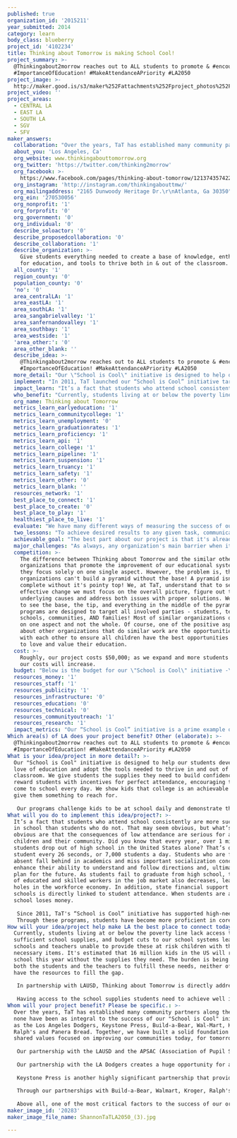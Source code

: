```yaml
---
published: true
organization_id: '2015211'
year_submitted: 2014
category: learn
body_class: blueberry
project_id: '4102234'
title: Thinking about Tomorrow is making School Cool!
project_summary: >-
  @Thinkingabout2morrow reaches out to ALL students to promote & #encourage
  #ImportanceOfEducation! #MakeAttendanceAPriority #LA2050
project_image: >-
  http://maker.good.is/s3/maker%252Fattachments%252Fproject_photos%252Fimages%252F20283%252Fdisplay%252FShannonTaTLA2050_(3).jpg=c570x385
project_video: ''
project_areas:
  - CENTRAL LA
  - EAST LA
  - SOUTH LA
  - SGV
  - SFV
maker_answers:
  collaboration: "Over the years, TaT has established many community partners along the way, but none have been as integral to the success of our \"School is Cool\" initiative as the Los Angeles Dodgers, Keystone Press, Build-a-Bear, Wal-Mart, Kroger, Ralph's and Panera Bread. Together, we have built a solid foundation around shared values focused on improving our communities today, for tomorrow.\r\n\r\nOur partnership with the LAUSD and the APSAC (Association of Pupil Services and Attendance Counselors) allows us direct contact with every student in their respective school. This gives us an opportunity to work with every student everyday. It also gives us access to over 400 volunteers willing to do what they can to help students achieve in school.\r\n\r\nOur partnership with the LA Dodgers creates a huge opportunity for at-risk students as well as their families. Through our program, students with excellent and perfect attendance throughout the year are invited to Dodger Stadium to enjoy a day at the ballpark. Free tickets for the family, $10 vouchers to be used for (food), hats, pennants and tshirts provide the ultimate experience for our students and their families! This past year, we celebrated attendance with over 20,000 at-risk students in 28 of LAUSD's schools.\r\n\r\nKeystone Press is another highly significant partnership that provides TaT with our perfect and excellent attendance certificates given to students for consistent attendance. Keystone also provides the certificates of appreciation and all other promotional materials for TaT, including brochures and one-sheet printouts. In total, we've handed out over 50,000 certificates for attendance!\r\n\r\nThrough our partnerships with Build-a-Bear, Walmart, Kroger, Ralph's and Panera Bread, our program challenges our students weekly, monthly, and annually by providing constant motivation through various in-kind and monetary donations. These businesses provide a wide variety of incentives and rewards for each eligible student. \r\n\r\nAbove all, one of the most critical factors to the success of our organization's message is the ability to reach as many members of our community as possible. It is often difficult to offset the costs of promotional advertising and we are grateful to our sponsors who provide opportunities to help cover the costs of such materials."
  about_you: 'Los Angeles, Ca'
  org_website: www.thinkingabouttomorrow.org
  org_twitter: 'https://twitter.com/thinking2morrow'
  org_facebook: >-
    https://www.facebook.com/pages/thinking-about-tomorrow/121374357422?ref_type=bookmark
  org_instagram: 'http://instagram.com/thinkingabouttmw/'
  org_mailingaddress: "2165 Dunwoody Heritage Dr.\r\nAtlanta, Ga 30350"
  org_ein: '270530056'
  org_nonprofit: '1'
  org_forprofit: '0'
  org_government: '0'
  org_individual: '0'
  describe_soloactor: '0'
  describe_proposedcollaboration: '0'
  describe_collaboration: '1'
  describe_organization: >-
    Give students everything needed to create a base of knowledge, enthusiasm
    for education, and tools to thrive both in & out of the classroom.
  all_county: '1'
  region_county: '0'
  population_county: '0'
  'no': '0'
  area_centralLA: '1'
  area_eastLA: '1'
  area_southLA: '1'
  area_sangabrielvalley: '1'
  area_sanfernandovalley: '1'
  area_southbay: '1'
  area_westside: '1'
  'area_other:': '0'
  area_other_blank: ''
  describe_idea: >-
    @Thinkingabout2morrow reaches out to ALL students to promote & #encourage
    #ImportanceOfEducation! #MakeAttendanceAPriority #LA2050
  more_detail: "Our \"School is Cool\" initiative is designed to help our students develop a love of education and adopt the tools needed to thrive in and out of the classroom. We give students the supplies they need to build confidence. We reward students with incentives for perfect attendance, encouraging them to come to school every day. We show kids that college is an achievable dream and give them something to reach for. \r\n\r\nOur programs challenge kids to be at school daily and demonstrate the importance of teamwork. This approach involves building strong school and community partnerships, early outreach to families, educating parents about the importance of regular school attendance and targeting students who are chronically absent."
  implement: "In 2011, TaT launched our “School is Cool” initiative targeting at-risk students enrolled in local public schools. Since it's launch, TaT has been committed to engaging parents, students, school staff, and community members toward a common vision of graduation for all students! Unfortunately, while there is a significant need for attendance improvement services and support throughout all of LAUSD, limited program funding requires our initiative to focus on the highest risk (Title 1) schools.  By motivating and teaching students to value the importance of attendance, we believe we can help bridge the gap between the educational inequities that currently exist.\r\n\r\nThere are several components to the “School is Cool” initiative:\r\n\r\n- “Back to School” Supply Drive: We provide backpacks, to students, filled with school supplies for an entire year. We have partnered with the LA Dodgers to deliver 2,500 backpacks to kids we work with in the school and invite their families to enjoy a day at Dodger Stadium, totaling approximately 5,000 people.\r\n\r\n- “We’re All Here” Attendance Improvement Program: We encourage at-risk students to come to school every day by celebrating excellent and perfect attendance; every day, week, month and year. Our partnership with the LAUSD and the APSAC (Association of Pupil Services and Attendance Counselors) allows us direct contact with every student in their respective school. \r\n\r\nAs part of the program, counselors meet and greet every student every morning welcoming them to school. Every week we reward the class with the best attendance in each grade and celebrate by giving out small, but fun prizes like stickers for the younger kids and pens, pencils or mini erasers for the older kids. Every month we reward students with perfect attendance to enjoy lunch with the principal. We invite their families to join in. We take advantage of the opportunity to speak with these parents about the importance of coming to school every day. Every semester, every student who has had excellent or perfect attendance can win a major prize such as movie tickets, gift cards, board games, iPod shuffles and bicycles. The student with the best attendance in each school receives a wifi tablet at the end of the year.\r\n\r\n- “Kids on Campus” Program: We invite students to join us every April for private tours of local universities along with a personal Q&A provided by former students, athletes and professors."
  impact_learn: "It’s a fact that students who attend school consistently are more successful in school than students who do not. That may seem obvious, but what’s less obvious are that the consequences of low attendance are serious for all children and their community. Did you know that every year, over 1 million students drop out of high school in the United States alone? That’s one student every 26 seconds, or 7,000 students a day. Students who are frequently absent fall behind in academics and miss important socialization concepts that enhance their ability to understand and follow directions and, ultimately, plan for the future. As students fail to graduate from high school, the number of educated and skilled workers in the job market also decreases, leaving holes in the workforce economy. In addition, state financial support for schools is directly linked to student attendance. When students are absent the school loses money.\r\n\r\nSince 2011, TaT's “School is Cool” initiative has supported high-need LAUSD schools to provide positive support and increase the percentage of students attending school in Kindergarten and Grade 9. While we believe that ALL grade levels (K-12) are vital to success, these grade levels have the lowest overall attendance rates in the District.  Excessive absence in these critical transition grades has a strong correlation with lower academic achievement and graduation rates. Regular school attendance is an integral part of the learning process and the means to graduation with a good education. Children who develop good attendance habits in the early grades will be more likely to continue them throughout their school career and ultimately into their adult working life.\r\nThrough these programs, students have become more proficient in core subjects, have shown successful transitions into middle and high school, and are more college/career ready. The communities in which we operate have also seen remarkable improvements in areas such as school truancy and high school graduation rates among others. Schools that employ a challenging curriculum and reinforce high expectations for academics, behavior, and social responsibility, are schools that give students motivation to attend. Our initiative provides the students with a sense of empowerment and a feeling of success, not only essential for academic achievement, but imperative for the growth and development of their future. That's why we believe that teaching children to value education is so important!"
  who_benefit: "Currently, students living at or below the poverty line lack access to sufficient school supplies, and budget cuts to our school systems leave schools and teachers unable to provide these at risk children with the necessary items. It's estimated that 16 million kids in the US will return to school this year without the supplies they need. The burden is being placed on both the students and the teachers to fulfill these needs, neither of whom have the resources to fill the gap.\r\n\r\nIn partnership with LAUSD, Thinking about Tomorrow is directly addressing this crisis facing our community. Our “School is Cool” initiative hopes to encourage all students, grades K-12, to continue attending school consistently and to value the importance of education. Working directly with LAUSD's Title 1 schools with the most number of at-risk students will create an environment were students can focus on learning, teachers can focus on teaching, and families can focus on providing the love and support that each child needs to thrive. Our initiative provides positive support to both students and teachers by providing backpacks fully loaded with required supplies to fostered and sheltered students. By supplying these necessities, we directly influence each student’s ability to fully participate in the learning process and give them the tools they need to succeed. In addition, the backpacks also provide support for the teachers who often carry the burden of providing for their students basic educational needs rather than focusing on providing a rich and nurturing learning environment. It is proven that children without proper school supplies have lower attendance rates and are more likely to perform poorly in school, and eventually drop out.\r\n\r\nHaving access to the school supplies students need to achieve well in school helps keep kids focused and learning at school. Our project's support brings vital opportunities to high risk fostered and sheltered students, providing a way for continuous education and critically needed educational stability. In doing so, we believe we can effect positive change in their own communities."
  org_name: Thinking about Tomorrow
  metrics_learn_earlyeducation: '1'
  metrics_learn_communitycollege: '1'
  metrics_learn_unemployment: '0'
  metrics_learn_graduationrates: '1'
  metrics_learn_proficiency: '1'
  metrics_learn_api: '1'
  metrics_learn_college: '1'
  metrics_learn_pipeline: '1'
  metrics_learn_suspension: '1'
  metrics_learn_truancy: '1'
  metrics_learn_safety: '1'
  metrics_learn_other: '0'
  metrics_learn_blank: ''
  resources_network: '1'
  best_place_to_connect: '1'
  best_place_to_create: '0'
  best_place_to_play: '1'
  healthiest_place_to_live: '1'
  evaluate: "We have many different ways of measuring the success of our \"School is Cool\" initiative. Working directly with LAUSD's schools, counselors, and teachers allows us to maintain record of any given student's attendance in any school. We track progress daily, weekly, monthly and annually as students' attendance rates progressively increase. Tying this metric of measurement to the students that receive backpacks with school supplies provides further proof of our program's success. \r\n\r\nAlready, we’ve been able to serve 20,000+ students and their families in approximately 20 schools throughout LAUSD. In both the 2011-12 and 2012-13 school years, schools served by our initiative achieved significant gains of 96%+ (Proficient/Advanced) attendance as well as a decrease in chronic absence rates in targeted grade levels. The partnerships TaT has developed with LAUSD's Title 1 schools and their staff allow TaT to fully analyze, track, and share student attendance data as well as teach clear and positive expectations for student attendance. With continuous support from our community, we can identify, assess, and support students in need of early intervention services and provide the resources necessary to address barriers to consistent school attendance.\r\n\r\nTracking the improvements in our students overall involvement with classroom activities allows us to provide the necessary encouragement for academic success irregardless of whether or not they received a back pack. Understanding the underlying issues that hinder many students from achieving, helps us better connect not only with that student, but also with their family and surrounding community. When we are able to get all parties working together in the same direction toward the same common goal, EVERYONE wins!\r\n\r\nIt is only through the collaboration of many, that the relationships we've built with the schools, students and their families will have the most impact. We want to make school a fun and safe place, not a place that our students dread. We strive to provide a place that feels like \"home away from home.\" TaT aims to keep kids off the streets and out of trouble. When students attend class regularly, they are actively involved in their education and are more likely to graduate. Additionally, the more students attend school regularly, the easier their transitions will become between elementary school to middle school, middle school to high school, and high school into college and eventually into a career!"
  two_lessons: "To achieve desired results to any given task, communication and goals must be clear and direct. One must not assume that all involved parties know what is expected. This is not realistic. Communication is an important key factor when it comes to executing a project or event. When all parties are not on the same page, it takes longer for the goal to be achieved.\r\n\r\nWorking with the entire community can be a daunting task. Often times, unlimited amounts of pressure build, especially when thousands of students and their families are trusting TaT to come through! The advantage of our programming is that we make communication a priority. Communication between the schools and students as well as their families, along with communication between commercial and residential representatives is imperative to a smoothly functioning program. We have learned that it is the disconnection between the members of the community that halt further advancement and success of our programs. However, creating an opportunity for the entire community to celebrate each other builds an unbreakable bond amongst all members of the community!\r\n\r\nAdditionally, we have learned that people, not just children, need to be excited about learning. Modern technology has both excelled our civilization beyond belief while at the same time has prevented many from eventually reaching their full potential. For many, it has ruined their ability to interact socially and has increased behavioral anxiety. While we realize that we award students at the end of the year with free wifi tablets that can often perpetuate the lack of social behavior, we also realize the tablet's amazing motivating factors for children and we strive to provide our students with the education needed to learn how to use it with moderation. \r\n\r\nSo, while we \"incentivize\" and get our students excited about going to school everyday, we also give them the tools needed for success in both school and life! We establish within each student a solid foundation of values that are taken home to families and are carried with them forever. We believe that learning NEVER ends and getting people excited about valuing their education isn't just about improving attendance rates or graduation rates, it's about improving their future!"
  achievable_goal: "The best part about our project is that it's already rockin' and rollin'! Our new partnership with the Association of Pupil Services and Attendance Counselors (APSAC) provides us with access to over 400 attendance counselors, all eager to work hard to assure their students have the best possible education they can. Together, we have created many opportunities for these students to not only improve their education, but their way of life.\r\n\r\nWe have timed our projects very carefully throughout the year, scheduling of course, around every school year. Our “School is Cool” initiative kicks off in the beginning of summer as we aim to collect 500 backpacks filled with enough school supplies to last the ENTIRE year. As we move closer to the start of the new school year, we invite students and their families to celebrate with us by receiving the backpacks with supplies. \r\n\r\nWe understand that one of the biggest attributes to a student’s success is the involvement of their family. Introducing our families to TaT's \"We're ALL Here\" Attendance Improvement Program shows our students and families that school CAN and SHOULD be a positive environment that welcomes all! Rewards for positive behavior have a much larger impact than punishing for negative. The same can be said with parents, we have found that parents enjoy visiting their child's school much more when it's to talk about all the great things their child is doing. Throughout the year, we challenge students to come to school everyday. Every week, we recognize classes with the BEST attendance in their grade. Every month, we celebrate by providing lunch with the principal.\r\n\r\nDuring the holidays, we spend time with all the fostered and sheltered students who might not have someone special or important to spend time with. Sometimes, the hardest part for these students is going back to school and having to hear about all the cool new things other students received during the holidays. We alleviate that pressure by giving them the confidence they need to focus on what matters most - learning. The end of the school year is one of TaT's favorite times.  We award bicycles, iPads, gift cards, board games and tickets to movies and Dodgers games to our students who have earned it through their hard work and dedication to school.\r\n\r\nAnd then, as summer begins again, we kick off our annual Back to School supply drive and do it all again!"
  major_challenges: "As always, any organization's main barrier when it comes to fully implementing a project is secruing the funds necessary to operate at full capacity. Every year, we’ve expanded our efforts to cover an increasing amount of students in schools, therefore, the need arises to find and secure additional funds. On top of that, as we progress through the year, student enrollment increases as students begin to attend school more often and qualify to join us in celebrating excellent and perfect attendance. Although that is a GREAT problem to have, it is still a problem that needs to addressed!\r\n\r\nOne of the easiest ways for us to overcome this challenge is to create various online campaigns generating a source of income outside of the traditional grassroots efforts. As an example, we send out newsletters, promote via social media, and engage our community partners in helping to spread the message. Not only are we (directors and volunteers) out there collecting donations, but also friends of friends of friends across the country are helping us to reach our goal!\r\n\r\nAnother obstacle that we face throughout the year is the ability to communicate with ALL of our student’s families. Not only do we struggle with language barriers but also the association of parents having to come to school for negative reasons: i.e. to reprimand their child. This negative association plays a huge role in our struggle to get parents into the schools. We have attempted to counteract this problem by recruiting volunteers and counselors who can better communicate with the families. Additionally, we try to go above and beyond when it comes to working with parents and their individual needs. We understand that they play a vital role in their child's development, and when we can cater to our families every month as well as around the holidays, we begin to gain their trust not only as an organization, but also as an individual on a personal level."
  competition: >-
    The difference between Thinking about Tomorrow and the similar other
    organizations that promote the improvement of our educational system is that
    they focus solely on one single aspect. However, the problem is, these
    organizations can't build a pyramid without the base! A pyramid isn't
    complete without it's pointy top! We, at TaT, understand that to see
    effective change we must focus on the overall picture, figure out the
    underlying causes and address both issues with proper solutions. We strive
    to see the base, the tip, and everything in the middle of the pyramid. Our
    programs are designed to target all involved parties - students, teachers,
    schools, communities, AND families! Most of similar organizations only focus
    on one aspect and not the whole. Of course, one of the positive aspects
    about other organizations that do similar work are the opportunities to work
    with each other to ensure all children have the best opportunities to learn
    to love and value their education.
  cost: >-
    Roughly, our project costs $50,000; as we expand and more students qualify,
    our costs will increase.
  budget: "Below is the budget for our \"School is Cool\" initiative -\r\n*These estimates are for one school and as our \"School is Cool\" initiative expands to additional schools, these variable costs will increase.\r\n\r\n> \"We're ALL Here\" Attendance Improvement Program:\r\nSmall Incentives:\r\nBubbles (12/pack) - $7\r\nPens (250/pack) - $32\r\nMotivational pencils (250/pack) - $27\r\nMini Erasers (500/pack) - $10\r\nBoard Games (10/school @ $8) - $80\r\nGift Cards (10/school @ $10) - $100\r\n\r\nLarge Incentives:\r\nBicycles (2/school) - $100\r\nWifi Tablets (2/school) - $300\r\niPod Shuffles (5/school @$50) - $250\r\nMovie Tickets (20/school @ $20) - $400\r\nTickets to Dodger Games (50/school @ $0) - $0\r\nGift Cards (5/school @ $25) - $125\r\n\r\nHonors & Awards:\t\r\nPerfect Attendance Pins (200/school @ $.60) - $120\r\nPerfect Attendance Certificates - $0\r\nExcellent Attendance Certificates - $0 \r\n\r\n20 schools ~ Approx. total = $30,000\r\n\r\n\r\n> \"Back to School\" Supply Drive:\r\n*Our yearly goal is to collect 500 backpacks filled with an ENTIRE school year of school supplies. That's roughly $10,000.\r\n \r\nSupplies:\r\n*Can have a backpack filled with the following supplies for $22 depending on amount of money we raise! Otherwise if supplies are purchased individually, prices are listed below.)\r\n\r\nBackpacks - $10.00\r\nBinders - $2.99\r\nNotebooks - $0.99\r\nFolders - $0.99\r\nPencil Pouch - $2.99\r\nPens - $1.29\r\nPencils - $1.69\r\nCrayons - $4.49\r\nMarkers - $4.99\r\nRulers - $1.49\r\nScissors\t- $2.49\r\nGlue Sticks - $0.99\r\n\r\n~ Approx. total = $10,000\r\n\r\n\r\n> \"Kids on Campus\" making kids believe to achieve:\r\nOur only true cost to running this program is to provide transportation and lunch. Busses are approximately $300 and they hold roughly 50 people. If we can't get lunch sponsored completely, it usually costs about $300.\r\n\r\n~ Approx. total = $10,000"
  resources_money: '1'
  resources_staff: '1'
  resources_publicity: '1'
  resources_infrastructure: '0'
  resources_education: '0'
  resources_technical: '0'
  resources_communityoutreach: '1'
  resources_research: '1'
  impact_metrics: "Our “School is Cool” initiative is a prime example of how to positively influence and encourage at-risk students to value education! Along with our programs targeted to motivate all students to achieve academic success, we reach out to the entire community promoting the importance of building a positive school environment. This, in turn, promotes academic achievement with the end result of high school graduation, college and career readiness. \r\n\r\nSo far, our program has demonstrated significant improvements in Proficient/Advanced attendance rates at the school wide, K-12, level including both gender and ethnicity. Involving families and members of the community helps to create an overall excitement and buzz among the students and their schools! In the past, we've been able to donate laptops to students graduating from high school who pursue a college education and we have currently added a reward for perfect attendance with wireless tablets that are PERFECT for continued learning while away from school. Creating the desire to learn by providing opportunities for at-risk students to win cool prizes motivates our students to work hard and earn their reward with respect and dignity!\r\n\r\nThinking about Tomorrow is an organization committed to excellence and holding true to a clear vision and passion for delivering outstanding results with every effort we undertake. Over the years, we have proven the effectiveness of youth leadership development. Our community led programs, developed and managed by a community for a community, make a striking impact on our students. We believe in alternative education and youth leadership development, especially for those from underrepresented minority communities!"
Which area(s) of LA does your project benefit? Other (elaborate): >-
  @Thinkingabout2morrow reaches out to ALL students to promote & #encourage
  #ImportanceOfEducation! #MakeAttendanceAPriority #LA2050
What is your idea/project in more detail?: >-
  Our "School is Cool" initiative is designed to help our students develop a
  love of education and adopt the tools needed to thrive in and out of the
  classroom. We give students the supplies they need to build confidence. We
  reward students with incentives for perfect attendance, encouraging them to
  come to school every day. We show kids that college is an achievable dream and
  give them something to reach for. 
   
   Our programs challenge kids to be at school daily and demonstrate the importance of teamwork. This approach involves building strong school and community partnerships, early outreach to families, educating parents about the importance of regular school attendance and targeting students who are chronically absent.
What will you do to implement this idea/project?: >-
  It’s a fact that students who attend school consistently are more successful
  in school than students who do not. That may seem obvious, but what’s less
  obvious are that the consequences of low attendance are serious for all
  children and their community. Did you know that every year, over 1 million
  students drop out of high school in the United States alone? That’s one
  student every 26 seconds, or 7,000 students a day. Students who are frequently
  absent fall behind in academics and miss important socialization concepts that
  enhance their ability to understand and follow directions and, ultimately,
  plan for the future. As students fail to graduate from high school, the number
  of educated and skilled workers in the job market also decreases, leaving
  holes in the workforce economy. In addition, state financial support for
  schools is directly linked to student attendance. When students are absent the
  school loses money.
   
   Since 2011, TaT's “School is Cool” initiative has supported high-need LAUSD schools to provide positive support and increase the percentage of students attending school in Kindergarten and Grade 9. While we believe that ALL grade levels (K-12) are vital to success, these grade levels have the lowest overall attendance rates in the District. Excessive absence in these critical transition grades has a strong correlation with lower academic achievement and graduation rates. Regular school attendance is an integral part of the learning process and the means to graduation with a good education. Children who develop good attendance habits in the early grades will be more likely to continue them throughout their school career and ultimately into their adult working life.
   Through these programs, students have become more proficient in core subjects, have shown successful transitions into middle and high school, and are more college/career ready. The communities in which we operate have also seen remarkable improvements in areas such as school truancy and high school graduation rates among others. Schools that employ a challenging curriculum and reinforce high expectations for academics, behavior, and social responsibility, are schools that give students motivation to attend. Our initiative provides the students with a sense of empowerment and a feeling of success, not only essential for academic achievement, but imperative for the growth and development of their future. That's why we believe that teaching children to value education is so important!
How will your idea/project help make LA the best place to connect today? In LA2050?: >-
  Currently, students living at or below the poverty line lack access to
  sufficient school supplies, and budget cuts to our school systems leave
  schools and teachers unable to provide these at risk children with the
  necessary items. It's estimated that 16 million kids in the US will return to
  school this year without the supplies they need. The burden is being placed on
  both the students and the teachers to fulfill these needs, neither of whom
  have the resources to fill the gap.
   
   In partnership with LAUSD, Thinking about Tomorrow is directly addressing this crisis facing our community. Our “School is Cool” initiative hopes to encourage all students, grades K-12, to continue attending school consistently and to value the importance of education. Working directly with LAUSD's Title 1 schools with the most number of at-risk students will create an environment were students can focus on learning, teachers can focus on teaching, and families can focus on providing the love and support that each child needs to thrive. Our initiative provides positive support to both students and teachers by providing backpacks fully loaded with required supplies to fostered and sheltered students. By supplying these necessities, we directly influence each student’s ability to fully participate in the learning process and give them the tools they need to succeed. In addition, the backpacks also provide support for the teachers who often carry the burden of providing for their students basic educational needs rather than focusing on providing a rich and nurturing learning environment. It is proven that children without proper school supplies have lower attendance rates and are more likely to perform poorly in school, and eventually drop out.
   
   Having access to the school supplies students need to achieve well in school helps keep kids focused and learning at school. Our project's support brings vital opportunities to high risk fostered and sheltered students, providing a way for continuous education and critically needed educational stability. In doing so, we believe we can effect positive change in their own communities.
Whom will your project benefit? Please be specific.: >-
  Over the years, TaT has established many community partners along the way, but
  none have been as integral to the success of our "School is Cool" initiative
  as the Los Angeles Dodgers, Keystone Press, Build-a-Bear, Wal-Mart, Kroger,
  Ralph's and Panera Bread. Together, we have built a solid foundation around
  shared values focused on improving our communities today, for tomorrow.
   
   Our partnership with the LAUSD and the APSAC (Association of Pupil Services and Attendance Counselors) allows us direct contact with every student in their respective school. This gives us an opportunity to work with every student everyday. It also gives us access to over 400 volunteers willing to do what they can to help students achieve in school.
   
   Our partnership with the LA Dodgers creates a huge opportunity for at-risk students as well as their families. Through our program, students with excellent and perfect attendance throughout the year are invited to Dodger Stadium to enjoy a day at the ballpark. Free tickets for the family, $10 vouchers to be used for (food), hats, pennants and tshirts provide the ultimate experience for our students and their families! This past year, we celebrated attendance with over 20,000 at-risk students in 28 of LAUSD's schools.
   
   Keystone Press is another highly significant partnership that provides TaT with our perfect and excellent attendance certificates given to students for consistent attendance. Keystone also provides the certificates of appreciation and all other promotional materials for TaT, including brochures and one-sheet printouts. In total, we've handed out over 50,000 certificates for attendance!
   
   Through our partnerships with Build-a-Bear, Walmart, Kroger, Ralph's and Panera Bread, our program challenges our students weekly, monthly, and annually by providing constant motivation through various in-kind and monetary donations. These businesses provide a wide variety of incentives and rewards for each eligible student. 
   
   Above all, one of the most critical factors to the success of our organization's message is the ability to reach as many members of our community as possible. It is often difficult to offset the costs of promotional advertising and we are grateful to our sponsors who provide opportunities to help cover the costs of such materials.
maker_image_id: '20283'
maker_image_file_name: ShannonTaTLA2050_(3).jpg

---
```

